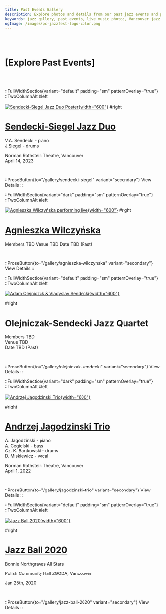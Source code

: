 ```yaml
---
title: Past Events Gallery
description: Explore photos and details from our past jazz events and performances.
keywords: jazz gallery, past events, live music photos, Vancouver jazz archive, Polish jazz archive, Canadian jazz archive
ogImage: /images/pc-jazzfest-logo-color.png
---
```


<br><br>

# [<span class="text-5xl text-primary-100">Explore Past Events</span>]

<br><br>

::FullWidthSection{variant="default" padding="sm" patternOverlay="true"}
::TwoColumnAlt
#left
<br></br>
[![Sendecki-Siegel Jazz Duo Poster](/images/events/sendecki-spiegel-2023/sendecki-spiegel.jpg){width="600"}](/gallery/sendecki-siegel)
#right
<br>

# [Sendecki-Siegel Jazz Duo](/gallery/sendecki-siegel)

V.A. Sendecki - piano<br>
J.Siegel - drums

Norman Rothstein Theatre, Vancouver<br>
April 14, 2023

<br>

::ProseButton{to="/gallery/sendecki-siegel" variant="secondary"}
View Details
::

::FullWidthSection{variant="dark" padding="sm" patternOverlay="true"}
::TwoColumnAlt
#left
<br></br>
[![Agnieszka Wilczyńska performing live](/images/events/agnieszka-wilczynska-2025/wilczynska.jpg){width="600"}](/gallery/agnieszka-wilczynska)
#right
<br>

# [Agnieszka Wilczyńska](/gallery/agnieszka-wilczynska)

Members TBD
Venue TBD
Date TBD (Past)

<br>

::ProseButton{to="/gallery/agnieszka-wilczynska" variant="secondary"}
View Details
::

::FullWidthSection{variant="default" padding="sm" patternOverlay="true"}
::TwoColumnAlt
#left
<br></br>
[![Adam Olejniczak & Vladyslav Sendecki](/images/events/olejniczak-sendecki-2016/olejniczak-sendecki.jpg){width="600"}](/gallery/olejniczak-sendecki)

#right
<br>

# [Olejniczak-Sendecki Jazz Quartet](/gallery/olejniczak-sendecki)

Members TBD<br>
Venue TBD<br>
Date TBD (Past)<br>

<br>

::ProseButton{to="/gallery/olejniczak-sendecki" variant="secondary"}
View Details
::

::FullWidthSection{variant="dark" padding="sm" patternOverlay="true"}
::TwoColumnAlt
#left
<br></br>
[![Andrzej Jagodzinski Trio](/images/events/jagodzinski-trio-2022/jagodzinski-trio.jpg){width="600"}](/gallery/jagodzinski-trio)

#right
<br>

# [Andrzej Jagodzinski Trio](/gallery/jagodzinski-trio)

A. Jagodzinski - piano<br>
A. Cegielski - bass<br>
Cz. K. Bartkowski - drums<br>
D. Miskiewicz - vocal

Norman Rothstein Theatre, Vancouver<br>
April 1, 2022

<br>

::ProseButton{to="/gallery/jagodzinski-trio" variant="secondary"}
View Details
::

::FullWidthSection{variant="default" padding="sm" patternOverlay="true"}
::TwoColumnAlt
#left
<br></br>
[![Jazz Ball 2020](/images/events/jazz-ball-2020/jazz-ball.jpg){width="600"}](/gallery/jazz-ball-2020)

#right
<br>

# [Jazz Ball 2020](/gallery/jazz-ball-2020)

Bonnie Northgraves All Stars

Polish Community Hall ZGODA, Vancouver<br>

Jan 25th, 2020

<br>

::ProseButton{to="/gallery/jazz-ball-2020" variant="secondary"}
View Details
::
